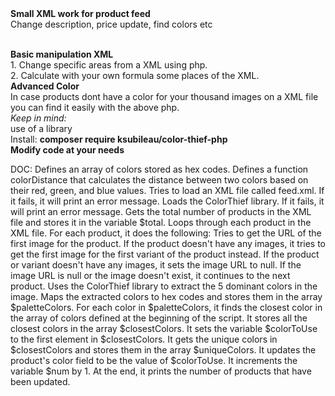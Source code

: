 <img alt="" src="https://cdn.shopify.com/s/files/1/0675/6928/7480/files/75.png?v=1668132496" style="float:right" />
<b>Small XML work for product feed<br/></b> 
Change description, price update, find colors etc</p>
<br>
<b>Basic manipulation XML</b> <br>
1. Change specific areas from a XML using php. <br>
2. Calculate with your own formula some places of the XML. <br>
<b>Advanced Color </b><br>
In case products dont have a color for your thousand images on a XML file you can find it easily with the above php. <br>
<i>Keep in mind:</i><br>
use of a library<br> Install: <b>composer require ksubileau/color-thief-php</b>
<br>
<b>Modify code at your needs </b>

DOC:
Defines an array of colors stored as hex codes.
Defines a function colorDistance that calculates the distance between two colors based on their red, green, and blue values.
Tries to load an XML file called feed.xml. If it fails, it will print an error message.
Loads the ColorThief library. If it fails, it will print an error message.
Gets the total number of products in the XML file and stores it in the variable $total.
Loops through each product in the XML file. For each product, it does the following:
Tries to get the URL of the first image for the product. If the product doesn't have any images, it tries to get the first image for the first variant of the product instead. If the product or variant doesn't have any images, it sets the image URL to null.
If the image URL is null or the image doesn't exist, it continues to the next product.
Uses the ColorThief library to extract the 5 dominant colors in the image.
Maps the extracted colors to hex codes and stores them in the array $paletteColors.
For each color in $paletteColors, it finds the closest color in the array of colors defined at the beginning of the script. It stores all the closest colors in the array $closestColors.
It sets the variable $colorToUse to the first element in $closestColors.
It gets the unique colors in $closestColors and stores them in the array $uniqueColors.
It updates the product's color field to be the value of $colorToUse.
It increments the variable $num by 1.
At the end, it prints the number of products that have been updated.
